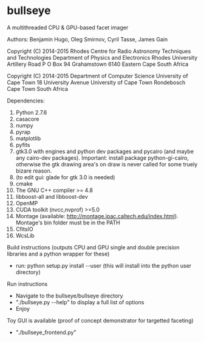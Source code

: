 bullseye
========

A multithreaded CPU & GPU-based facet imager

Authors: Benjamin Hugo, Oleg Smirnov, Cyril Tasse, James Gain

Copyright (C) 2014-2015 Rhodes Centre for Radio Astronomy Techniques and Technologies
Department of Physics and Electronics
Rhodes University
Artillery Road P O Box 94
Grahamstown
6140
Eastern Cape South Africa

Copyright (C) 2014-2015 Department of Computer Science
University of Cape Town
18 University Avenue
University of Cape Town
Rondebosch
Cape Town
South Africa

Dependencies:
  1. Python 2.7.6
  2. casacore
  3. numpy
  4. pyrap
  5. matplotlib
  6. pyfits
  7. gtk3.0 with engines and python dev packages and pycairo (and maybe any cairo-dev packages). Important: install package python-gi-cairo, otherwise the gtk drawing area's on draw is never called for some truely bizare reason.
  8. (to edit gui: glade for gtk 3.0 is needed)
  9. cmake
  10. The GNU C++ compiler >= 4.8
  11. libboost-all and libboost-dev
  12. OpenMP
  13. CUDA toolkit (nvcc,nvprof) >=5.0
  14. Montage (available: http://montage.ipac.caltech.edu/index.html). Montage's bin folder must be in the PATH
  15. CfitsIO
  16. WcsLib

Build instructions (outputs CPU and GPU single and double precision libraries and a python wrapper for these)
- run: python setup.py install --user (this will install into the python user directory)

Run instructions
- Navigate to the bullseye/bullseye directory
- "./bullseye.py --help" to display a full list of options
- Enjoy

Toy GUI is available (proof of concept demonstrator for targetted faceting)
- "./bullseye_frontend.py"

